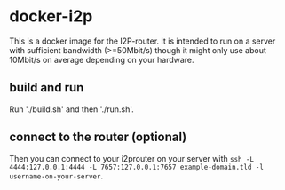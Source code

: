# docker-i2p
This is a docker image for the I2P-router. It is intended to run on a server with sufficient bandwidth (>=50Mbit/s) though it might only use about 10Mbit/s on average depending on your hardware.

## build and run
Run './build.sh' and then './run.sh'.

## connect to the router (optional)
Then you can connect to your i2prouter on your server with
`ssh -L 4444:127.0.0.1:4444 -L 7657:127.0.0.1:7657 example-domain.tld -l username-on-your-server`.
